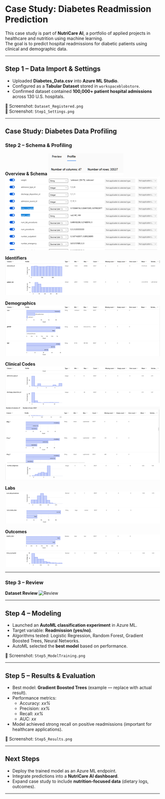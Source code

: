 # Case Study: Diabetes Readmission Prediction  

This case study is part of **NutriCare AI**, a portfolio of applied projects in healthcare and nutrition using machine learning.  
The goal is to predict hospital readmissions for diabetic patients using clinical and demographic data.  

---

## Step 1 – Data Import & Settings
- Uploaded **Diabetes_Data.csv** into **Azure ML Studio**.  
- Configured as a **Tabular Dataset** stored in `workspaceblobstore`.  
- Confirmed dataset contained **100,000+ patient hospital admissions** across 130 U.S. hospitals.  

📸 Screenshot: `Dataset_Registered.png`  
📸 Screenshot: `Step1_Settings.png`  

---

## Case Study: Diabetes Data Profiling

### Step 2 – Schema & Profiling

**Overview & Schema**
![Overview](docs/screenshots/CaseStudy_Diabetes/CaseStudy_Diabetes_Step2_Overview.png)  
![Schema](docs/screenshots/CaseStudy_Diabetes/CaseStudy_Diabetes_Step2_Schema.png)  

**Identifiers**
![Identifiers](docs/screenshots/CaseStudy_Diabetes/CaseStudy_Diabetes_Step2_IDs.png)  

**Demographics**
![Demographics](docs/screenshots/CaseStudy_Diabetes/CaseStudy_Diabetes_Step2_Demographics.png)  

**Clinical Codes**
![Clinical Codes 1](docs/screenshots/CaseStudy_Diabetes/CaseStudy_Diabetes_Step2_ClinicalCodes1.png)  
![Clinical Codes 2](docs/screenshots/CaseStudy_Diabetes/CaseStudy_Diabetes_Step2_ClinicalCodes2.png)  
![Clinical Codes 3](docs/screenshots/CaseStudy_Diabetes/CaseStudy_Diabetes_Step2_ClinicalCodes3.png)  

**Labs**
![Labs 1](docs/screenshots/CaseStudy_Diabetes/CaseStudy_Diabetes_Step2_Labs1.png)  
![Labs 2](docs/screenshots/CaseStudy_Diabetes/CaseStudy_Diabetes_Step2_Labs2.png)  

**Outcomes**
![Outcomes 1](docs/screenshots/CaseStudy_Diabetes/CaseStudy_Diabetes_Step2_Outcomes1.png)  
![Outcomes 2](docs/screenshots/CaseStudy_Diabetes/CaseStudy_Diabetes_Step2_Outcomes2.png)  

---

### Step 3 – Review
**Dataset Review**
![Review](docs/screenshots/CaseStudy_Diabetes/CaseStudy_Diabetes_Step3_Review.png)


---

## Step 4 – Modeling
- Launched an **AutoML classification experiment** in Azure ML.  
- Target variable: **Readmission (yes/no)**.  
- Algorithms tested: Logistic Regression, Random Forest, Gradient Boosted Trees, Neural Networks.  
- AutoML selected the **best model** based on performance.  

📸 Screenshot: `Step5_ModelTraining.png`  

---

## Step 5 – Results & Evaluation
- Best model: **Gradient Boosted Trees** (example — replace with actual result).  
- Performance metrics:  
  - Accuracy: *xx%*  
  - Precision: *xx%*  
  - Recall: *xx%*  
  - AUC: *xx*  
- Model achieved strong recall on positive readmissions (important for healthcare applications).  

📸 Screenshot: `Step5_Results.png`  

---

## Next Steps
- Deploy the trained model as an Azure ML endpoint.  
- Integrate predictions into a **NutriCare AI dashboard**.  
- Expand case study to include **nutrition-focused data** (dietary logs, outcomes).  

---
